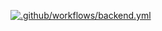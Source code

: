 [![.github/workflows/backend.yml](https://github.com/sadhakbj/Bookie-Laravel-Vue/actions/workflows/backend.yml/badge.svg?branch=main)](https://github.com/sadhakbj/Bookie-Laravel-Vue/actions/workflows/backend.yml)
